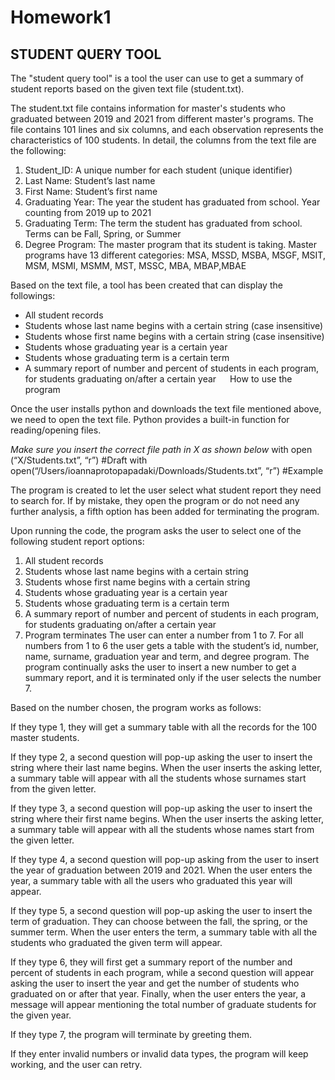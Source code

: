 # Homework1
## STUDENT QUERY TOOL
The "student query tool" is a tool the user can use to get a summary of student reports based on the given text file (student.txt).

The student.txt file contains information for master's students who graduated between 2019 and 2021 from different master's programs. The file contains 101 lines and six columns, and each observation represents the characteristics of 100 students. In detail, the columns from the text file are the following:

1.	Student_ID: A unique number for each student (unique identifier)
2.	Last Name: Student’s last name 
3.	First Name: Student’s first name
4.	Graduating Year: The year the student has graduated from school. Year counting from 2019 up to 2021
5.	Graduating Term: The term the student has graduated from school. Terms can be Fall, Spring, or Summer
6.	Degree Program: The master program that its student is taking. Master programs have 13 different categories: MSA, MSSD, MSBA, MSGF, MSIT, MSM, MSMI, MSMM, MST, MSSC, MBA, MBAP,MBAE

Based on the text file, a tool has been created that can display the followings:
-	All student records
-	Students whose last name begins with a certain string (case insensitive) 
-	Students whose first name begins with a certain string (case insensitive) 
-	Students whose graduating year is a certain year 
-	Students whose graduating term is a certain term 
-	A summary report of number and percent of students in each program, for students graduating on/after a certain year 
 
How to use the program

Once the user installs python and downloads the text file mentioned above, we need to open the text file. Python provides a built-in function for reading/opening files.

*Make sure you insert the correct file path in X as shown below*
with open (“X/Students.txt”, “r”) #Draft
with open(“/Users/ioannaprotopapadaki/Downloads/Students.txt”, “r”) #Example

The program is created to let the user select what student report they need to search for. If by mistake, they open the program or do not need any further analysis, a fifth option has been added for terminating the program.

Upon running the code, the program asks the user to select one of the following student report options:
1.	All student records
2.	Students whose last name begins with a certain string 
3.	Students whose first name begins with a certain string 
4.	Students whose graduating year is a certain year 
5.	Students whose graduating term is a certain term
6.	A summary report of number and percent of students in each program, for students graduating on/after a certain year 
7.	Program terminates
The user can enter a number from 1 to 7. For all numbers from 1 to 6 the user gets a table with the student’s id, number, name, surname, graduation year and term, and degree program. The program continually asks the user to insert a new number to get a summary report, and it is terminated only if the user selects the number 7. 

Based on the number chosen, the program works as follows:

If they type 1, they will get a summary table with all the records for the 100 master students.

If they type 2, a second question will pop-up asking the user to insert the string where their last name begins. When the user inserts the asking letter, a summary table will appear with all the students whose surnames start from the given letter.

If they type 3, a second question will pop-up asking the user to insert the string where their first name begins. When the user inserts the asking letter, a summary table will appear with all the students whose names start from the given letter.

If they type 4, a second question will pop-up asking from the user to insert the year of graduation between 2019 and 2021. When the user enters the year, a summary table with all the users who graduated this year will appear.

If they type 5, a second question will pop-up asking the user to insert the term of graduation. They can choose between the fall, the spring, or the summer term. When the user enters the term, a summary table with all the students who graduated the given term will appear.

If they type 6, they will first get a summary report of the number and percent of students in each program, while a second question will appear asking the user to insert the year and get the number of students who graduated on or after that year. Finally, when the user enters the year, a message will appear mentioning the total number of graduate students for the given year.

If they type 7, the program will terminate by greeting them.

If they enter invalid numbers or invalid data types, the program will keep working, and the user can retry.
